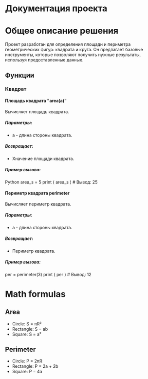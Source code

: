 # Документация проекта

# Общее описание решения
Проект разработан для определения площади и периметра геометрических фигур: квадрата и круга. Он предлагает базовые инструменты, которые позволяют получить нужные результаты, используя предоставленные данные.
## Функции

### Квадрат
#### Площадь квадрата "area(a)"
Вычисляет площадь квадрата.
##### Параметры:
- a - длина стороны квадрата.
##### Возвращает:
- Хначение площади квадрата.
##### Пример вызова:
Python
area_s = 5
print ( area_s ) # Вывод: 25
#### Периметр квадрата perimeter
Вычисляет периметр квадрата.
##### Параметры:
- a - длина стороны квадрата.
##### Возвращает:
- Периметр квадрата.
##### Пример вызова:
per = perimeter(3)
print ( per ) # Вывод: 12



# Math formulas
## Area
- Circle: S = πR²
- Rectangle: S = ab
- Square: S = a²

## Perimeter
- Circle: P = 2πR
- Rectangle: P = 2a + 2b
- Square: P = 4a